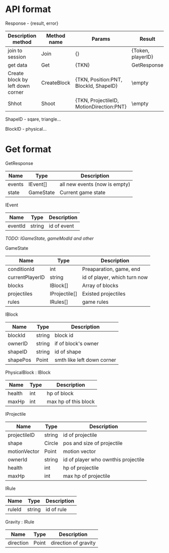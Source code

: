 # API format

Response - {result, error}

Description method |Method name | Params                             |Result                                 |
-------------------|------------|------------------------------------|---------------------------------------|
join to session    |Join        |{}                                  |{Token, playerID}                      |
get data           |Get         |{TKN}                               |GetResponse                            |
Create block  by left down corner |CreateBlock |{TKN, Position:PNT, BlockId, ShapeID} |\empty                |
Shhot              |Shoot       |{TKN, ProjectileID, MotionDirection:PNT} |\empty                            |



ShapeID - sqare, triangle...

BlockID - physical...

# Get format

GetResponse

Name        |Type     |Description                          |
------------|---------|-------------------------------------|
events      |IEvent[] |all new events (now is empty)        |
state       |GameState|Current game state                   |

IEvent

Name        |Type    |Description                          |
------------|--------|-------------------------------------|
eventId     |string  |id of event                          |

*TODO: IGameState, gameModId and other*

GameState

Name           |Type         |Description                          |
---------------|-------------|-------------------------------------|
conditionId    |int          |Preaparation, game, end              |
currentPlayerID|string       |id of player, which turn now         | 
blocks         |IBlock[]     |Array of blocks                      |
projectiles    |IProjectile[]|Existed projectiles                  |
rules          |IRules[]     |game rules                           |

IBlock

Name        |Type    |Description                          |
------------|--------|-------------------------------------|
blockId     |string  |block id                             |
ownerID     |string  |if of block's owner                  |
shapeID     |string  |id of shape                          |
shapePos    |Point   |smth like left down corner           |

PhysicalBlock : IBlock

Name        |Type    |Description                          |
------------|--------|-------------------------------------|
health      |int     |hp of block                          |
maxHp       |int     |max hp of this block                 |


IProjectile

Name        |Type    |Description                          |
------------|--------|-------------------------------------|
projectileID|string  |id of projectile                     |
shape       |Circle  |pos and size of projectile           |
motionVector|Point   |motion vector                        |
ownerId     |string  |id of player who ownthis projectile  |
health      |int     |hp of projectile                     |
maxHp       |int     |max hp of projectile                 |

IRule

Name        |Type    |Description                          |
------------|--------|-------------------------------------|
ruleId      |string  |id of rule                           |

Gravity : IRule

Name        |Type    |Description                          |
------------|--------|-------------------------------------|
direction   |Point   |direction of gravity                 |

